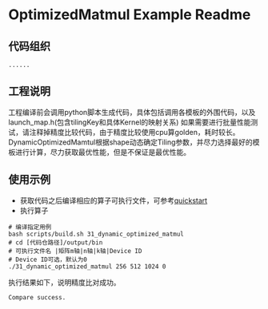 # OptimizedMatmul Example Readme
## 代码组织
```
......

```
## 工程说明
工程编译前会调用python脚本生成代码，具体包括调用各模板的外围代码，以及launch_map.h(包含tilingKey和具体Kernel的映射关系)
如果需要进行批量性能测试，请注释掉精度比较代码，由于精度比较使用cpu算golden，耗时较长。
DynamicOptimizedMamtul根据shape动态确定Tiling参数，并尽力选择最好的模板进行计算，尽力获取最优性能，但是不保证是最优性能。
## 使用示例
- 获取代码之后编译相应的算子可执行文件，可参考[quickstart](../../docs/quickstart.md#算子编译)
- 执行算子
```
# 编译指定用例
bash scripts/build.sh 31_dynamic_optimized_matmul
# cd [代码仓路径]/output/bin
# 可执行文件名 |矩阵m轴|n轴|k轴|Device ID
# Device ID可选，默认为0
./31_dynamic_optimized_matmul 256 512 1024 0
```
执行结果如下，说明精度比对成功。
```
Compare success.
```
